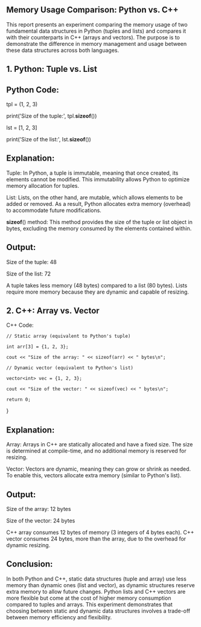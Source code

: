 ## Memory Usage Comparison: Python vs. C++
This report presents an experiment comparing the memory usage of two fundamental data structures in Python (tuples and lists) and compares it with their counterparts in C++ (arrays and vectors). The purpose is to demonstrate the difference in memory management and usage between these data structures across both languages.

## 1. Python: Tuple vs. List
## Python Code:
tpl = (1, 2, 3)

print('Size of the tuple:', tpl.__sizeof__())

lst = [1, 2, 3]

print('Size of the list:', lst.__sizeof__())
## Explanation:
Tuple: In Python, a tuple is immutable, meaning that once created, its elements cannot be modified. This immutability allows Python to optimize memory allocation for tuples.

List: Lists, on the other hand, are mutable, which allows elements to be added or removed. As a result, Python allocates extra memory (overhead) to accommodate future modifications.

__sizeof__() method: This method provides the size of the tuple or list object in bytes, excluding the memory consumed by the elements contained within.

## Output:
Size of the tuple: 48

Size of the list: 72

A tuple takes less memory (48 bytes) compared to a list (80 bytes).
Lists require more memory because they are dynamic and capable of resizing.
## 2. C++: Array vs. Vector
C++ Code:

    // Static array (equivalent to Python's tuple)
    
    int arr[3] = {1, 2, 3};
    
    cout << "Size of the array: " << sizeof(arr) << " bytes\n";

    // Dynamic vector (equivalent to Python's list)
    
    vector<int> vec = {1, 2, 3};
    
    cout << "Size of the vector: " << sizeof(vec) << " bytes\n";
    
    return 0;
}
## Explanation:
Array: Arrays in C++ are statically allocated and have a fixed size. The size is determined at compile-time, and no additional memory is reserved for resizing.

Vector: Vectors are dynamic, meaning they can grow or shrink as needed. To enable this, vectors allocate extra memory (similar to Python's list).

## Output:

Size of the array: 12 bytes

Size of the vector: 24 bytes

C++ array consumes 12 bytes of memory (3 integers of 4 bytes each).
C++ vector consumes 24 bytes, more than the array, due to the overhead for dynamic resizing.

## Conclusion:
In both Python and C++, static data structures (tuple and array) use less memory than dynamic ones (list and vector), as dynamic structures reserve extra memory to allow future changes.
Python lists and C++ vectors are more flexible but come at the cost of higher memory consumption compared to tuples and arrays.
This experiment demonstrates that choosing between static and dynamic data structures involves a trade-off between memory efficiency and flexibility.
